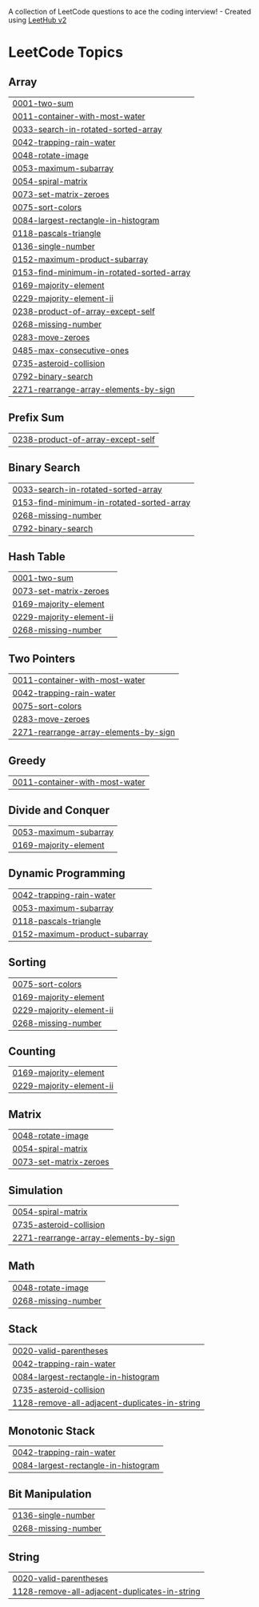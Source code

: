 A collection of LeetCode questions to ace the coding interview! - Created using [LeetHub v2](https://github.com/arunbhardwaj/LeetHub-2.0)
<!---LeetCode Topics Start-->
# LeetCode Topics
## Array
|  |
| ------- |
| [0001-two-sum](https://github.com/shabana-mahammad/Leetcode/tree/master/0001-two-sum) |
| [0011-container-with-most-water](https://github.com/shabana-mahammad/Leetcode/tree/master/0011-container-with-most-water) |
| [0033-search-in-rotated-sorted-array](https://github.com/shabana-mahammad/Leetcode/tree/master/0033-search-in-rotated-sorted-array) |
| [0042-trapping-rain-water](https://github.com/shabana-mahammad/Leetcode/tree/master/0042-trapping-rain-water) |
| [0048-rotate-image](https://github.com/shabana-mahammad/Leetcode/tree/master/0048-rotate-image) |
| [0053-maximum-subarray](https://github.com/shabana-mahammad/Leetcode/tree/master/0053-maximum-subarray) |
| [0054-spiral-matrix](https://github.com/shabana-mahammad/Leetcode/tree/master/0054-spiral-matrix) |
| [0073-set-matrix-zeroes](https://github.com/shabana-mahammad/Leetcode/tree/master/0073-set-matrix-zeroes) |
| [0075-sort-colors](https://github.com/shabana-mahammad/Leetcode/tree/master/0075-sort-colors) |
| [0084-largest-rectangle-in-histogram](https://github.com/shabana-mahammad/Leetcode/tree/master/0084-largest-rectangle-in-histogram) |
| [0118-pascals-triangle](https://github.com/shabana-mahammad/Leetcode/tree/master/0118-pascals-triangle) |
| [0136-single-number](https://github.com/shabana-mahammad/Leetcode/tree/master/0136-single-number) |
| [0152-maximum-product-subarray](https://github.com/shabana-mahammad/Leetcode/tree/master/0152-maximum-product-subarray) |
| [0153-find-minimum-in-rotated-sorted-array](https://github.com/shabana-mahammad/Leetcode/tree/master/0153-find-minimum-in-rotated-sorted-array) |
| [0169-majority-element](https://github.com/shabana-mahammad/Leetcode/tree/master/0169-majority-element) |
| [0229-majority-element-ii](https://github.com/shabana-mahammad/Leetcode/tree/master/0229-majority-element-ii) |
| [0238-product-of-array-except-self](https://github.com/shabana-mahammad/Leetcode/tree/master/0238-product-of-array-except-self) |
| [0268-missing-number](https://github.com/shabana-mahammad/Leetcode/tree/master/0268-missing-number) |
| [0283-move-zeroes](https://github.com/shabana-mahammad/Leetcode/tree/master/0283-move-zeroes) |
| [0485-max-consecutive-ones](https://github.com/shabana-mahammad/Leetcode/tree/master/0485-max-consecutive-ones) |
| [0735-asteroid-collision](https://github.com/shabana-mahammad/Leetcode/tree/master/0735-asteroid-collision) |
| [0792-binary-search](https://github.com/shabana-mahammad/Leetcode/tree/master/0792-binary-search) |
| [2271-rearrange-array-elements-by-sign](https://github.com/shabana-mahammad/Leetcode/tree/master/2271-rearrange-array-elements-by-sign) |
## Prefix Sum
|  |
| ------- |
| [0238-product-of-array-except-self](https://github.com/shabana-mahammad/Leetcode/tree/master/0238-product-of-array-except-self) |
## Binary Search
|  |
| ------- |
| [0033-search-in-rotated-sorted-array](https://github.com/shabana-mahammad/Leetcode/tree/master/0033-search-in-rotated-sorted-array) |
| [0153-find-minimum-in-rotated-sorted-array](https://github.com/shabana-mahammad/Leetcode/tree/master/0153-find-minimum-in-rotated-sorted-array) |
| [0268-missing-number](https://github.com/shabana-mahammad/Leetcode/tree/master/0268-missing-number) |
| [0792-binary-search](https://github.com/shabana-mahammad/Leetcode/tree/master/0792-binary-search) |
## Hash Table
|  |
| ------- |
| [0001-two-sum](https://github.com/shabana-mahammad/Leetcode/tree/master/0001-two-sum) |
| [0073-set-matrix-zeroes](https://github.com/shabana-mahammad/Leetcode/tree/master/0073-set-matrix-zeroes) |
| [0169-majority-element](https://github.com/shabana-mahammad/Leetcode/tree/master/0169-majority-element) |
| [0229-majority-element-ii](https://github.com/shabana-mahammad/Leetcode/tree/master/0229-majority-element-ii) |
| [0268-missing-number](https://github.com/shabana-mahammad/Leetcode/tree/master/0268-missing-number) |
## Two Pointers
|  |
| ------- |
| [0011-container-with-most-water](https://github.com/shabana-mahammad/Leetcode/tree/master/0011-container-with-most-water) |
| [0042-trapping-rain-water](https://github.com/shabana-mahammad/Leetcode/tree/master/0042-trapping-rain-water) |
| [0075-sort-colors](https://github.com/shabana-mahammad/Leetcode/tree/master/0075-sort-colors) |
| [0283-move-zeroes](https://github.com/shabana-mahammad/Leetcode/tree/master/0283-move-zeroes) |
| [2271-rearrange-array-elements-by-sign](https://github.com/shabana-mahammad/Leetcode/tree/master/2271-rearrange-array-elements-by-sign) |
## Greedy
|  |
| ------- |
| [0011-container-with-most-water](https://github.com/shabana-mahammad/Leetcode/tree/master/0011-container-with-most-water) |
## Divide and Conquer
|  |
| ------- |
| [0053-maximum-subarray](https://github.com/shabana-mahammad/Leetcode/tree/master/0053-maximum-subarray) |
| [0169-majority-element](https://github.com/shabana-mahammad/Leetcode/tree/master/0169-majority-element) |
## Dynamic Programming
|  |
| ------- |
| [0042-trapping-rain-water](https://github.com/shabana-mahammad/Leetcode/tree/master/0042-trapping-rain-water) |
| [0053-maximum-subarray](https://github.com/shabana-mahammad/Leetcode/tree/master/0053-maximum-subarray) |
| [0118-pascals-triangle](https://github.com/shabana-mahammad/Leetcode/tree/master/0118-pascals-triangle) |
| [0152-maximum-product-subarray](https://github.com/shabana-mahammad/Leetcode/tree/master/0152-maximum-product-subarray) |
## Sorting
|  |
| ------- |
| [0075-sort-colors](https://github.com/shabana-mahammad/Leetcode/tree/master/0075-sort-colors) |
| [0169-majority-element](https://github.com/shabana-mahammad/Leetcode/tree/master/0169-majority-element) |
| [0229-majority-element-ii](https://github.com/shabana-mahammad/Leetcode/tree/master/0229-majority-element-ii) |
| [0268-missing-number](https://github.com/shabana-mahammad/Leetcode/tree/master/0268-missing-number) |
## Counting
|  |
| ------- |
| [0169-majority-element](https://github.com/shabana-mahammad/Leetcode/tree/master/0169-majority-element) |
| [0229-majority-element-ii](https://github.com/shabana-mahammad/Leetcode/tree/master/0229-majority-element-ii) |
## Matrix
|  |
| ------- |
| [0048-rotate-image](https://github.com/shabana-mahammad/Leetcode/tree/master/0048-rotate-image) |
| [0054-spiral-matrix](https://github.com/shabana-mahammad/Leetcode/tree/master/0054-spiral-matrix) |
| [0073-set-matrix-zeroes](https://github.com/shabana-mahammad/Leetcode/tree/master/0073-set-matrix-zeroes) |
## Simulation
|  |
| ------- |
| [0054-spiral-matrix](https://github.com/shabana-mahammad/Leetcode/tree/master/0054-spiral-matrix) |
| [0735-asteroid-collision](https://github.com/shabana-mahammad/Leetcode/tree/master/0735-asteroid-collision) |
| [2271-rearrange-array-elements-by-sign](https://github.com/shabana-mahammad/Leetcode/tree/master/2271-rearrange-array-elements-by-sign) |
## Math
|  |
| ------- |
| [0048-rotate-image](https://github.com/shabana-mahammad/Leetcode/tree/master/0048-rotate-image) |
| [0268-missing-number](https://github.com/shabana-mahammad/Leetcode/tree/master/0268-missing-number) |
## Stack
|  |
| ------- |
| [0020-valid-parentheses](https://github.com/shabana-mahammad/Leetcode/tree/master/0020-valid-parentheses) |
| [0042-trapping-rain-water](https://github.com/shabana-mahammad/Leetcode/tree/master/0042-trapping-rain-water) |
| [0084-largest-rectangle-in-histogram](https://github.com/shabana-mahammad/Leetcode/tree/master/0084-largest-rectangle-in-histogram) |
| [0735-asteroid-collision](https://github.com/shabana-mahammad/Leetcode/tree/master/0735-asteroid-collision) |
| [1128-remove-all-adjacent-duplicates-in-string](https://github.com/shabana-mahammad/Leetcode/tree/master/1128-remove-all-adjacent-duplicates-in-string) |
## Monotonic Stack
|  |
| ------- |
| [0042-trapping-rain-water](https://github.com/shabana-mahammad/Leetcode/tree/master/0042-trapping-rain-water) |
| [0084-largest-rectangle-in-histogram](https://github.com/shabana-mahammad/Leetcode/tree/master/0084-largest-rectangle-in-histogram) |
## Bit Manipulation
|  |
| ------- |
| [0136-single-number](https://github.com/shabana-mahammad/Leetcode/tree/master/0136-single-number) |
| [0268-missing-number](https://github.com/shabana-mahammad/Leetcode/tree/master/0268-missing-number) |
## String
|  |
| ------- |
| [0020-valid-parentheses](https://github.com/shabana-mahammad/Leetcode/tree/master/0020-valid-parentheses) |
| [1128-remove-all-adjacent-duplicates-in-string](https://github.com/shabana-mahammad/Leetcode/tree/master/1128-remove-all-adjacent-duplicates-in-string) |
<!---LeetCode Topics End-->